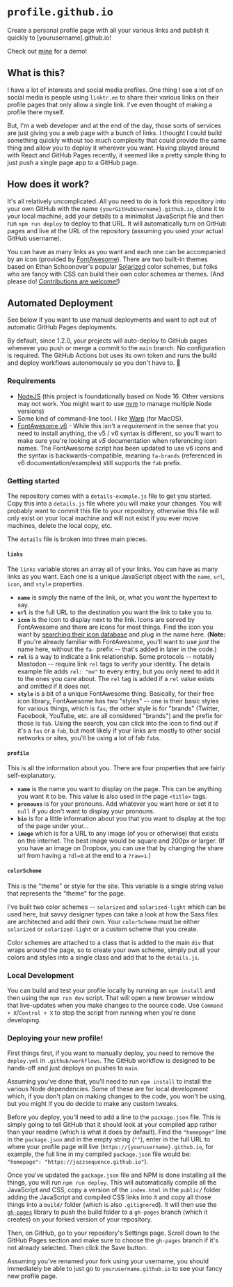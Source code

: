# `profile.github.io`

Create a personal profile page with all your various links and publish it quickly to [yourusername].github.io!

Check out [mine](https://jazzsequence.github.io) for a demo!

## What is this?

I have a lot of interests and social media profiles. One thing I see a lot of on social media is people using `linktr.ee` to share their various links on their profile pages that only allow a single link. I've even thought of making a profile there myself.

But, I'm a web developer and at the end of the day, those sorts of services are just giving you a web page with a bunch of links. I thought I could build something quickly without too much complexity that could provide the same thing and allow you to deploy it wherever you want. Having played around with React and GitHub Pages recently, it seemed like a pretty simple thing to just push a single page app to a GitHub page.

## How does it work?

It's all relatively uncomplicated. All you need to do is fork this repository into your own GitHub with the name `{yourGitHubUsername}.github.io`, clone it to your local machine, add your details to a minimalist JavaScript file and then run `npm run deploy` to deploy to that URL. It will automatically turn on GitHub pages and live at the URL of the repository (assuming you used _your_ actual GitHub username).

You can have as many links as you want and each one can be accompanied by an icon (provided by [FontAwesome](https://fontawesome.com/)). There are two built-in themes based on Ethan Schoonover's popular [Solarized](https://ethanschoonover.com/solarized/) color schemes, but folks who are fancy with CSS can build their own color schemes or themes. (And please do! [Contributions are welcome!](https://github.com/jazzsequence/jazzsequence.github.io/pulls))

## Automated Deployment

See below if you want to use manual deployments and want to opt out of automatic GitHub Pages deployments.

By default, since 1.2.0, your projects will auto-deploy to GitHub pages whenever you push or merge a commit to the `main` branch. No configuration is required. The GitHub Actions bot uses its own token and runs the build and deploy workflows autonomously so you don't have to. 🎉

### Requirements
* [NodeJS](https://nodejs.org/en) (this project is foundationally based on Node 16. Other versions may not work. You might want to use [nvm](https://github.com/nvm-sh/nvm) to manage multiple Node versions)
* Some kind of command-line tool. I like [Warp](https://www.warp.dev/) (for MacOS).
* [FontAwesome v6](https://fontawesome.com/v6/search) - While this isn't a _requirement_ in the sense that you need to install anything, the v5 / v6 syntax is different, so you'll want to make sure you're looking at _v5_ documentation when referencing icon names. The FontAwesome script has been updated to use v6 icons and the syntax is backwards-compatible, meaning `fa-brands` (referenced in v6 documentation/examples) still supports the `fab` prefix.

### Getting started
The repository comes with a `details-example.js` file to get you started. Copy this into a `details.js` file where you will make your changes. You will probably want to commit this file to your repository, otherwise this file will only exist on your local machine and will not exist if you ever move machines, delete the local copy, etc.

The `details` file is broken into three main pieces.

#### `links`
The `links` variable stores an array all of your links. You can have as many links as you want. Each one is a unique JavaScript object with the `name`, `url`, `icon`, and `style` properties.

* **`name`** is simply the name of the link, or, what you want the hypertext to say.
* **`url`** is the full URL to the destination you want the link to take you to.
* **`icon`** is the icon to display next to the link. Icons are served by FontAwesome and there are icons for most things. Find the icon you want by [searching their icon database](https://fontawesome.com/icons?d=gallery&p=2&m=free) and plug in the name here. (**Note:** If you're already familiar with FontAwesome, you'll want to use _just_ the name here, without the `fa-` prefix -- that's added in later in the code.)
* **`rel`** is a way to indicate a link relationship. Some protocols -- notably Mastodon -- require link `rel` tags to verify your identity. The details example file adds `rel: "me"` to every entry, but you only need to add it to the ones you care about. The `rel` tag is added if a `rel` value exists and omitted if it does not.
* **`style`** is a bit of a unique FontAwesome thing. Basically, for their free icon library, FontAwesome has two "styles" -- one is their basic styles for various things, which is `fas`; the other style is for "brands" (Twitter, Facebook, YouTube, etc. are all considered "brands") and the prefix for those is `fab`. Using the search, you can click into the icon to find out if it's a `fas` or a `fab`, but most likely if your links are mostly to other social networks or sites, you'll be using a lot of fab `fab`s.

#### `profile`
This is all the information about you. There are four properties that are fairly self-explanatory.

* **`name`** is the name you want to display on the page. This can be anything you want it to be. This value is also used in the page `<title>` tags.
* **`pronouns`** is for your pronouns. Add whatever you want here or set it to `null` if you don't want to display your pronouns.
* **`bio`** is for a little information about you that you want to display at the top of the page under your...
* **`image`** which is for a URL to any image (of you or otherwise) that exists on the internet. The best image would be square and 200px or larger. (If you have an image on Dropbox, you can use that by changing the share url from having a `?dl=0` at the end to a `?raw=1`.)

#### `colorScheme`
This is the "theme" or style for the site. This variable is a single string value that represents the "theme" for the page.

I've built two color schemes -- `solarized` and `solarized-light` which can be used here, but savvy designer types can take a look at how the Sass files are architected and add their own. Your `colorScheme` must be either `solarized` or `solarized-light` or a custom scheme that you create.

Color schemes are attached to a class that is added to the main `div` that wraps around the page, so to create your own scheme, simply put all your colors and styles into a single class and add that to the `details.js`.

### Local Development
You can build and test your profile locally by running an `npm install` and then using the `npm run dev` script. That will open a new browser window that live-updates when you make changes to the source code. Use `Command + X`/`Control + X` to stop the script from running when  you're done developing.

### Deploying your new profile!

First things first, if you want to manually deploy, you need to remove the `deploy.yml` in `.github/workflows`. The GitHub workflow is designed to be hands-off and just deploys on pushes to `main`.

Assuming you've done that, you'll need to run `npm install` to install the various Node dependencies. Some of these are for local development which, if you don't plan on making changes to the code, you won't be using, but you might if you do decide to make any custom tweaks.

Before you deploy, you'll need to add a line to the `package.json` file. This is simply going to tell GitHub that it should look at your compiled app rather than your readme (which is what it does by default). Find the `"homepage"` line in the `package.json` and in the empty string (`""`), enter in the full URL to where your profile page will live (`https://{yourusername}.github.io`, for example, the full line in my compiled `package.json` file would be: `"homepage": "https://jazzsequence.github.io"`).

Once you've updated the `package.json` file and NPM is done installing all the things, you will run `npm run deploy`. This will automatically compile all the JavaScript and CSS, copy a version of the `index.html` in the `public/` folder adding the JavaScript and compiled CSS links into it and copy all those things into a `build/` folder (which is also `.gitignore`d). It will then use the [`gh-pages`](https://www.npmjs.com/package/gh-pages) library to push the build folder to a `gh-pages` branch (which it creates) on your forked version of your repository.

Then, on GitHub, go to your repository's Settings page. Scroll down to the GitHub Pages section and make sure to choose the `gh-pages` branch if it's not already selected. Then click the Save button.

Assuming you've renamed your fork using your username, you should immediately be able to just go to `yourusername.github.io` to see your fancy new profile page.

